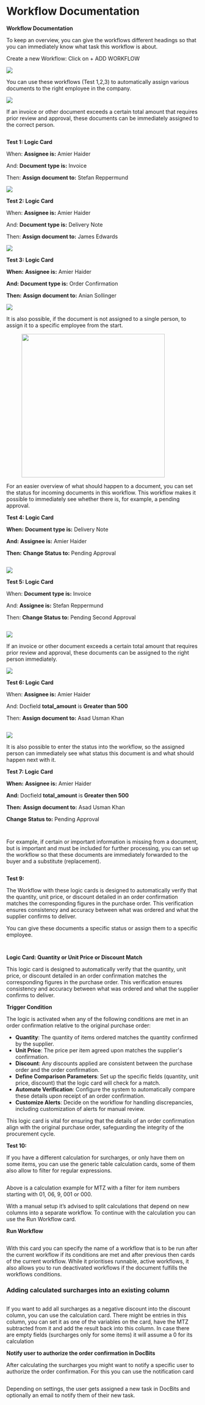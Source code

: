 # Workflow Documentation

**Workflow Documentation**

To keep an overview, you can give the workflows different headings so that you can immediately know what task this workflow is about.

Create a new Workflow: Click on + ADD WORKFLOW

![](<../../.gitbook/assets/0 (1).png>)

You can use these workflows (Test 1,2,3) to automatically assign various documents to the right employee in the company.

![](<../../.gitbook/assets/1 (1).png>)

If an invoice or other document exceeds a certain total amount that requires prior review and approval, these documents can be immediately assigned to the correct person.

<figure><img src="../../.gitbook/assets/image (5) (1) (1) (1) (1) (1) (1).png" alt=""><figcaption></figcaption></figure>

**Test 1: Logic Card**

When: **Assignee is:** Amier Haider

And: **Document type is:** Invoice

Then: **Assign document to:** Stefan Reppermund

![](<../../.gitbook/assets/3 (1).png>)

**Test 2: Logic Card**

When: **Assignee is:** Amier Haider

And: **Document type is:** Delivery Note

Then: **Assign document to:** James Edwards

![](<../../.gitbook/assets/4 (1).png>)

**Test 3: Logic Card**

**When:** **Assignee is:** Amier Haider

**And:** **Document type is:** Order Confirmation

**Then:** **Assign document to:** Anian Sollinger

![](<../../.gitbook/assets/5 (1).png>)

It is also possible, if the document is not assigned to a single person, to assign it to a specific employee from the start.

<figure><img src="../../.gitbook/assets/image (25) (1) (1) (1).png" alt="" width="375"><figcaption></figcaption></figure>

For an easier overview of what should happen to a document, you can set the status for incoming documents in this workflow. This workflow makes it possible to immediately see whether there is, for example, a pending approval.

**Test 4: Logic Card**

**When:** **Document type is:** Delivery Note

**And:** **Assignee is:** Amier Haider

**Then:** **Change Status to:** Pending Approval

<figure><img src="../../.gitbook/assets/image (6) (1) (1) (1) (1) (1) (1) (1).png" alt=""><figcaption></figcaption></figure>

![](<../../.gitbook/assets/8 (1).png>)

**Test 5: Logic Card**

When: **Document type is:** Invoice

And: **Assignee is:** Stefan Reppermund

Then: **Change Status to:** Pending Second Approval

<figure><img src="../../.gitbook/assets/image (7) (1) (1) (1) (1) (1).png" alt=""><figcaption></figcaption></figure>

![](<../../.gitbook/assets/10 (1).png>)

If an invoice or other document exceeds a certain total amount that requires prior review and approval, these documents can be assigned to the right person immediately.

![](<../../.gitbook/assets/11 (1).png>)

**Test 6: Logic Card**

When: **Assignee is:** Amier Haider

And: Docfield **total\_amount** is **Greater than 500**

Then: **Assign document to:** Asad Usman Khan

<figure><img src="../../.gitbook/assets/image (8) (1) (1) (1) (1) (1).png" alt=""><figcaption></figcaption></figure>

![](<../../.gitbook/assets/13 (1).png>)

It is also possible to enter the status into the workflow, so the assigned person can immediately see what status this document is and what should happen next with it.

**Test 7: Logic Card**

**When:** **Assignee is:** Amier Haider

**And:** Docfield **total\_amount** is **Greater then 500**

**Then:** **Assign document to:** Asad Usman Khan

**Change Status to:** Pending Approval

<figure><img src="../../.gitbook/assets/image (9) (1) (1) (1) (1).png" alt=""><figcaption></figcaption></figure>

<figure><img src="../../.gitbook/assets/15 (1).png" alt=""><figcaption></figcaption></figure>

For example, if certain or important information is missing from a document, but is important and must be included for further processing, you can set up the workflow so that these documents are immediately forwarded to the buyer and a substitute (replacement).

<figure><img src="../../.gitbook/assets/image (10) (1) (1) (1) (1).png" alt=""><figcaption></figcaption></figure>

**Test 9:**

The Workflow with these logic cards is designed to automatically verify that the quantity, unit price, or discount detailed in an order confirmation matches the corresponding figures in the purchase order. This verification ensures consistency and accuracy between what was ordered and what the supplier confirms to deliver.

You can give these documents a specific status or assign them to a specific employee.

<div align="center"><figure><img src="../../.gitbook/assets/image (12) (1) (1) (1) (1).png" alt=""><figcaption></figcaption></figure></div>

<figure><img src="../../.gitbook/assets/image (16) (1) (1) (1).png" alt=""><figcaption></figcaption></figure>

**Logic Card: Quantity or Unit Price or Discount Match**

This logic card is designed to automatically verify that the quantity, unit price, or discount detailed in an order confirmation matches the corresponding figures in the purchase order. This verification ensures consistency and accuracy between what was ordered and what the supplier confirms to deliver.

**Trigger Condition**

The logic is activated when any of the following conditions are met in an order confirmation relative to the original purchase order:

* **Quantity**: The quantity of items ordered matches the quantity confirmed by the supplier.
* **Unit Price**: The price per item agreed upon matches the supplier's confirmation.
* **Discount**: Any discounts applied are consistent between the purchase order and the order confirmation.
* **Define Comparison Parameters**: Set up the specific fields (quantity, unit price, discount) that the logic card will check for a match.
* **Automate Verification**: Configure the system to automatically compare these details upon receipt of an order confirmation.
* **Customize Alerts**: Decide on the workflow for handling discrepancies, including customization of alerts for manual review.

This logic card is vital for ensuring that the details of an order confirmation align with the original purchase order, safeguarding the integrity of the procurement cycle.

**Test 10:**

If you have a different calculation for surcharges, or only have them on some items, you can use the generic table calculation cards, some of them also allow to filter for regular expressions.

<figure><img src="../../.gitbook/assets/19 (1).png" alt=""><figcaption></figcaption></figure>

Above is a calculation example for MTZ with a filter for item numbers starting with 01, 06, 9, 001 or 000.

With a manual setup it’s advised to split calculations that depend on new columns into a separate workflow. To continue with the calculation you can use the Run Workflow card.

**Run Workflow**

<figure><img src="../../.gitbook/assets/20 (1).png" alt=""><figcaption></figcaption></figure>

With this card you can specify the name of a workflow that is to be run after the current workflow if its conditions are met and after previous then cards of the current workflow. While it prioritises runnable, active workflows, it also allows you to run deactivated workflows if the document fulfills the workflows conditions.

### **Adding calculated surcharges into an existing column** <a href="#pekg4i18rshn" id="pekg4i18rshn"></a>

<figure><img src="https://lh7-us.googleusercontent.com/XYY1xsFpp7_-Bi0WOSbotiVzspDLdaufx_xgoopMHmxdZnSDhroLpb0AE_si5PhwMq1jHfndc9FwOte9MOoCoTP5_JUYawO5cr4uIctIDHmwVjz3KacQrLJd8iBQy5KY4N-dMaWEi3IeTcc5OBRNJk4" alt=""><figcaption></figcaption></figure>

If you want to add all surcharges as a negative discount into the discount column, you can use the calculation card. There might be entries in this column, you can set it as one of the variables on the card, have the MTZ subtracted from it and add the result back into this column. In case there are empty fields (surcharges only for some items) it will assume a 0 for its calculation

**Notify user to authorize the order confirmation in DocBits**

After calculating the surcharges you might want to notify a specific user to authorize the order confirmation. For this you can use the notification card

<figure><img src="../../.gitbook/assets/image (17) (1) (1) (1).png" alt=""><figcaption></figcaption></figure>

Depending on settings, the user gets assigned a new task in DocBits and optionally an email to notify them of their new task.
